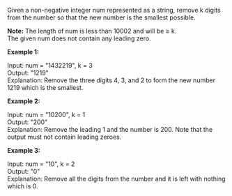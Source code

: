 Given a non-negative integer num represented as a string, remove k digits from the number so that the new number is the smallest possible.

**Note:**
The length of num is less than 10002 and will be ≥ k.  
The given num does not contain any leading zero.

**Example 1:**

Input: num = "1432219", k = 3  
Output: "1219"  
Explanation: Remove the three digits 4, 3, and 2 to form the new number 1219 which is the smallest.

**Example 2:**

Input: num = "10200", k = 1  
Output: "200"  
Explanation: Remove the leading 1 and the number is 200. Note that the output must not contain leading zeroes.

**Example 3:**

Input: num = "10", k = 2  
Output: "0"  
Explanation: Remove all the digits from the number and it is left with nothing which is 0.
